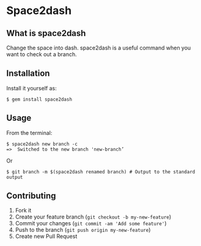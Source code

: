 # Space2dash
## What is space2dash
Change the space into dash.
space2dash is a useful command when you want to check out a branch.

## Installation
Install it yourself as:

    $ gem install space2dash

## Usage

From the terminal:

    $ space2dash new branch -c
    =>  Switched to the new branch 'new-branch’

Or

    $ git branch -m $(space2dash renamed branch) # Output to the standard output

## Contributing

1. Fork it
2. Create your feature branch (`git checkout -b my-new-feature`)
3. Commit your changes (`git commit -am 'Add some feature'`)
4. Push to the branch (`git push origin my-new-feature`)
5. Create new Pull Request
